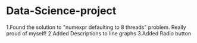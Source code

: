 # Data-Science-project
1.Found the solution to "numexpr defaulting to 8 threads" problem. Really proud of myself!
2.Added Descriptions to line graphs
3.Added Radio button
